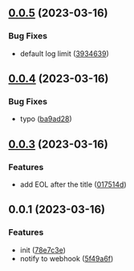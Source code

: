 ## [0.0.5](https://github.com/qq15725/changelog-notify/compare/v0.0.4...v0.0.5) (2023-03-16)


### Bug Fixes

* default log limit ([3934639](https://github.com/qq15725/changelog-notify/commit/393463984faaefd8a0e77492b46e983e82d47fd3))



## [0.0.4](https://github.com/qq15725/changelog-notify/compare/v0.0.3...v0.0.4) (2023-03-16)


### Bug Fixes

* typo ([ba9ad28](https://github.com/qq15725/changelog-notify/commit/ba9ad2827e2e694826dcd446769f00cda3233460))



## [0.0.3](https://github.com/qq15725/changelog-notify/compare/v0.0.1...v0.0.3) (2023-03-16)


### Features

* add EOL after the title ([017514d](https://github.com/qq15725/changelog-notify/commit/017514d6a081782154a0ad80ba0b9bfd34d01422))



## 0.0.1 (2023-03-16)


### Features

* init ([78e7c3e](https://github.com/qq15725/changelog-notify/commit/78e7c3e0a417101908c6fb36a01e93b17fe4300d))
* notify to webhook ([5f49a6f](https://github.com/qq15725/changelog-notify/commit/5f49a6fdbe13672ae32929cfa1b12103202520fa))



